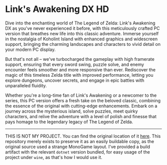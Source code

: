 # Link's Awakening DX HD
Dive into the enchanting world of The Legend of Zelda: Link's Awakening DX as you've never experienced it before, with this meticulously crafted PC version that breathes new life into this classic adventure. Immerse yourself in the nostalgia of Koholint Island with enhanced graphics and widescreen support, bringing the charming landscapes and characters to vivid detail on your modern PC display.

But that's not all – we've turbocharged the gameplay with high framerate support, ensuring that every sword swing, puzzle solve, and enemy encounter feels smoother and more responsive than ever. Rediscover the magic of this timeless Zelda title with improved performance, letting you explore dungeons, uncover secrets, and engage in epic battles with unparalleled fluidity.

Whether you're a long-time fan of Link's Awakening or a newcomer to the series, this PC version offers a fresh take on the beloved classic, combining the essence of the original with cutting-edge enhancements. Embark on a journey across the mysterious island, solve puzzles, meet quirky characters, and relive the adventure with a level of polish and finesse that pays homage to the legendary legacy of The Legend of Zelda.

---

THIS IS NOT MY PROJECT. You can find the original location of it [here](https://linksawakeningdxhd.itch.io/links-awakening-dx-hd).
This repository merely exists to preserve it as an easily buildable copy, as the original source used a strange MonoGame layout.
I've provided a build artifact with the relevant `dotnet` version bundled, for easy usage of the project under `wine`, as that's how I would use it.
